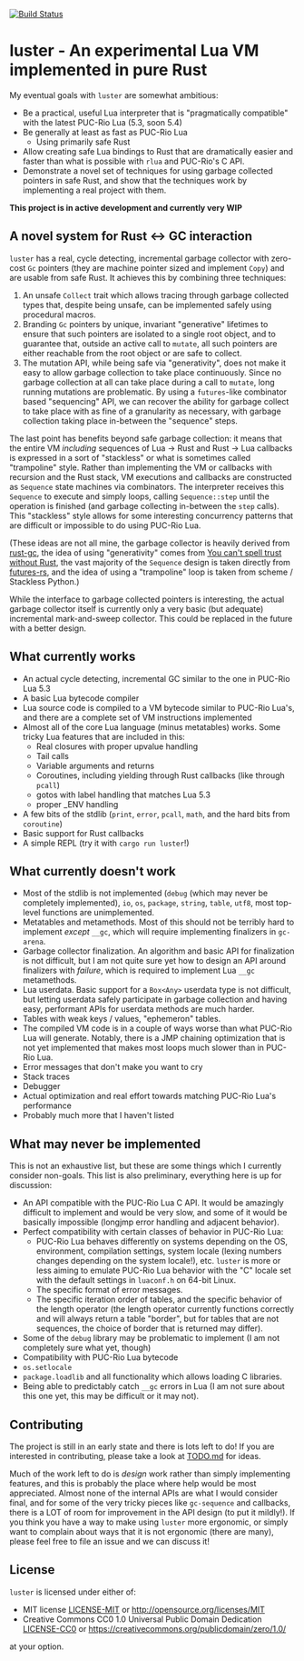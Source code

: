 [![Build Status](https://travis-ci.org/kyren/luster.svg?branch=master)](https://travis-ci.org/kyren/luster)

# luster - An experimental Lua VM implemented in pure Rust #

My eventual goals with `luster` are somewhat ambitious:
  * Be a practical, useful Lua interpreter that is "pragmatically compatible"
    with the latest PUC-Rio Lua (5.3, soon 5.4)
  * Be generally at least as fast as PUC-Rio Lua
    * Using primarily safe Rust
  * Allow creating safe Lua bindings to Rust that are dramatically easier and
    faster than what is possible with `rlua` and PUC-Rio's C API.
  * Demonstrate a novel set of techniques for using garbage collected pointers
    in safe Rust, and show that the techniques work by implementing a real
    project with them.

**This project is in active development and currently very WIP**

## A novel system for Rust <-> GC interaction ##

`luster` has a real, cycle detecting, incremental garbage collector with
zero-cost `Gc` pointers (they are machine pointer sized and implement `Copy`)
and are usable from safe Rust.  It achieves this by combining three techniques:

1) An unsafe `Collect` trait which allows tracing through garbage collected
   types that, despite being unsafe, can be implemented safely using procedural
   macros.
2) Branding `Gc` pointers by unique, invariant "generative" lifetimes to ensure
   that such pointers are isolated to a single root object, and to guarantee
   that, outside an active call to `mutate`, all such pointers are either
   reachable from the root object or are safe to collect.
3) The mutation API, while being safe via "generativity", does not make it easy
   to allow garbage collection to take place continuously.  Since no garbage
   collection at all can take place during a call to `mutate`, long running
   mutations are problematic.  By using a `futures`-like combinator based
   "sequencing" API, we can recover the ability for garbage collect to take
   place with as fine of a granularity as necessary, with garbage collection
   taking place in-between the "sequence" steps.
   
The last point has benefits beyond safe garbage collection: it means that the
entire VM *including* sequences of Lua -> Rust and Rust -> Lua callbacks is
expressed in a sort of "stackless" or what is sometimes called "trampoline"
style.  Rather than implementing the VM or callbacks with recursion and the Rust
stack, VM executions and callbacks are constructed as `Sequence` state machines
via combinators.  The interpreter receives this `Sequence` to execute and simply
loops, calling `Sequence::step` until the operation is finished (and garbage
collecting in-between the `step` calls).  This "stackless" style allows for some
interesting concurrency patterns that are difficult or impossible to do using
PUC-Rio Lua.

(These ideas are not all mine, the garbage collector is heavily derived from
[rust-gc](https://manishearth.github.io/blog/2015/09/01/designing-a-gc-in-rust/),
the idea of using "generativity" comes from [You can't spell trust without
Rust](https://raw.githubusercontent.com/Gankro/thesis/master/thesis.pdf), the
vast majority of the `Sequence` design is taken directly from
[futures-rs](https://github.com/rust-lang-nursery/futures-rs), and the idea of
using a "trampoline" loop is taken from scheme / Stackless Python.)

While the interface to garbage collected pointers is interesting, the actual
garbage collector itself is currently only a very basic (but adequate)
incremental mark-and-sweep collector.  This could be replaced in the future with
a better design.

## What currently works ##

* An actual cycle detecting, incremental GC similar to the one in PUC-Rio Lua
  5.3
* A basic Lua bytecode compiler
* Lua source code is compiled to a VM bytecode similar to PUC-Rio Lua's, and
  there are a complete set of VM instructions implemented
* Almost all of the core Lua language (minus metatables) works.  Some tricky Lua
   features that are included in this:
  * Real closures with proper upvalue handling
  * Tail calls
  * Variable arguments and returns
  * Coroutines, including yielding through Rust callbacks (like through `pcall`)
  * gotos with label handling that matches Lua 5.3
  * proper _ENV handling
* A few bits of the stdlib (`print`, `error`, `pcall`, `math`, and the hard bits
  from `coroutine`)
* Basic support for Rust callbacks
* A simple REPL (try it with `cargo run luster`!)

## What currently doesn't work ##

* Most of the stdlib is not implemented (`debug` (which may never be completely
  implemented), `io`, `os`, `package`, `string`, `table`, `utf8`, most top-level
  functions are unimplemented.
* Metatables and metamethods.  Most of this should not be terribly hard to
  implement *except* `__gc`, which will require implementing finalizers in
  `gc-arena`.
* Garbage collector finalization.  An algorithm and basic API for finalization
  is not difficult, but I am not quite sure yet how to design an API around
  finalizers with *failure*, which is required to implement Lua `__gc`
  metamethods.
* Lua userdata.  Basic support for a `Box<Any>` userdata type is not difficult,
  but letting userdata safely participate in garbage collection and having easy,
  performant APIs for userdata methods are much harder.
* Tables with weak keys / values, "ephemeron" tables.
* The compiled VM code is in a couple of ways worse than what PUC-Rio Lua will
  generate.  Notably, there is a JMP chaining optimization that is not yet
  implemented that makes most loops much slower than in PUC-Rio Lua.
* Error messages that don't make you want to cry
* Stack traces
* Debugger
* Actual optimization and real effort towards matching PUC-Rio Lua's performance
* Probably much more that I haven't listed

## What may never be implemented ##

This is not an exhaustive list, but these are some things which I currently
consider non-goals.  This list is also preliminary, everything here is up for
discussion:

* An API compatible with the PUC-Rio Lua C API.  It would be amazingly difficult
  to implement and would be very slow, and some of it would be basically
  impossible (longjmp error handling and adjacent behavior).
* Perfect compatibility with certain classes of behavior in PUC-Rio Lua:
  * PUC-Rio Lua behaves differently on systems depending on the OS, environment,
    compilation settings, system locale (lexing numbers changes depending on the
    system locale!), etc.  `luster` is more or less aiming to emulate PUC-Rio
    Lua behavior with the "C" locale set with the default settings in
    `luaconf.h` on 64-bit Linux.
  * The specific format of error messages.
  * The specific iteration order of tables, and the specific behavior of the
    length operator (the length operator currently functions correctly and will
    always return a table "border", but for tables that are not sequences,
    the choice of border that is returned may differ).
* Some of the `debug` library may be problematic to implement (I am not
  completely sure what yet, though)
* Compatibility with PUC-Rio Lua bytecode
* `os.setlocale`
* `package.loadlib` and all functionality which allows loading C libraries.
* Being able to predictably catch `__gc` errors in Lua (I am not sure about this
  one yet, this may be difficult or it may not).

## Contributing ##

The project is still in an early state and there is lots left to do!  If you are
interested in contributing, please take a look at [TODO.md](TODO.md) for ideas.

Much of the work left to do is *design* work rather than simply implementing
features, and this is probably the place where help would be most appreciated.
Almost none of the internal APIs are what I would consider final, and for some
of the very tricky pieces like `gc-sequence` and callbacks, there is a LOT of
room for improvement in the API design (to put it mildly!).  If you think you
have a way to make using `luster` more ergonomic, or simply want to complain
about ways that it is not ergonomic (there are many), please feel free to file
an issue and we can discuss it!

## License ##

`luster` is licensed under either of:

* MIT license [LICENSE-MIT](LICENSE-MIT) or http://opensource.org/licenses/MIT
* Creative Commons CC0 1.0 Universal Public Domain Dedication
  [LICENSE-CC0](LICENSE-CC0) or
  https://creativecommons.org/publicdomain/zero/1.0/

at your option.
